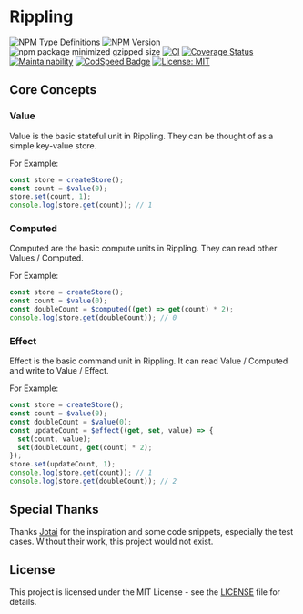 # Rippling

![NPM Type Definitions](https://img.shields.io/npm/types/rippling)
![NPM Version](https://img.shields.io/npm/v/rippling)
![npm package minimized gzipped size](https://img.shields.io/bundlejs/size/rippling)
[![CI](https://github.com/e7h4n/rippling/actions/workflows/ci.yaml/badge.svg)](https://github.com/e7h4n/rippling/actions/workflows/ci.yaml)
[![Coverage Status](https://coveralls.io/repos/github/e7h4n/rippling/badge.svg?branch=main)](https://coveralls.io/github/e7h4n/rippling?branch=main)
[![Maintainability](https://api.codeclimate.com/v1/badges/a0b68839fea9c990a3eb/maintainability)](https://codeclimate.com/github/e7h4n/rippling/maintainability)
[![CodSpeed Badge](https://img.shields.io/endpoint?url=https://codspeed.io/badge.json)](https://codspeed.io/e7h4n/rippling)
[![License: MIT](https://img.shields.io/badge/License-MIT-yellow.svg)](https://opensource.org/licenses/MIT)

## Core Concepts

### Value

Value is the basic stateful unit in Rippling. They can be thought of as a simple key-value store.

For Example:

```typescript
const store = createStore();
const count = $value(0);
store.set(count, 1);
console.log(store.get(count)); // 1
```

### Computed

Computed are the basic compute units in Rippling. They can read other Values / Computed.

For Example:

```typescript
const store = createStore();
const count = $value(0);
const doubleCount = $computed((get) => get(count) * 2);
console.log(store.get(doubleCount)); // 0
```

### Effect

Effect is the basic command unit in Rippling. It can read Value / Computed and write to Value / Effect.

For Example:

```typescript
const store = createStore();
const count = $value(0);
const doubleCount = $value(0);
const updateCount = $effect((get, set, value) => {
  set(count, value);
  set(doubleCount, get(count) * 2);
});
store.set(updateCount, 1);
console.log(store.get(count)); // 1
console.log(store.get(doubleCount)); // 2
```

## Special Thanks

Thanks [Jotai](https://github.com/pmndrs/jotai) for the inspiration and some code snippets, especially the test cases. Without their work, this project would not exist.

## License

This project is licensed under the MIT License - see the [LICENSE](LICENSE) file for details.
